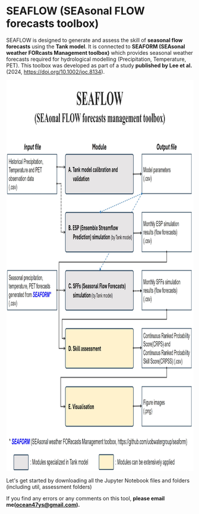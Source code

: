 # SEAFLOW (SEAsonal FLOW forecasts toolbox)

SEAFLOW is designed to generate and assess the skill of <b>seasonal flow forecasts</b> using the <b>Tank model</b>. It is connected to <b>SEAFORM (SEAsonal weather FORcasts Management toolbox)</b> which provides seasonal weather forecasts required for hydrological modelling (Precipitation, Temperature, PET). This toolbox was developed as part of a study <b>published by Lee et al.</b> (2024, https://doi.org/10.1002/joc.8134).

<img src="util/images/SEAFLOW_modules_new.jpg" width="1050" height="1050">


Let's get started by downloading all the Jupyter Notebook files and folders (including util, assessment folders)

If you find any errors or any comments on this tool, <b>please email me(ocean47ys@gmail.com).</b>
